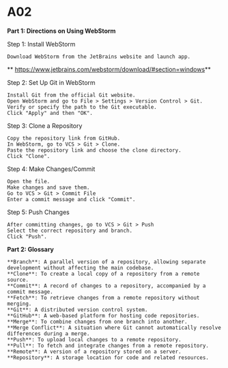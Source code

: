 # A02

**Part 1: Directions on Using WebStorm**

Step 1: Install WebStorm

    Download WebStorm from the JetBrains website and launch app. 
**    https://www.jetbrains.com/webstorm/download/#section=windows**

Step 2: Set Up Git in WebStorm

    Install Git from the official Git website.
    Open WebStorm and go to File > Settings > Version Control > Git.
    Verify or specify the path to the Git executable.
    Click "Apply" and then "OK".

Step 3: Clone a Repository

    Copy the repository link from GitHub.
    In WebStorm, go to VCS > Git > Clone.
    Paste the repository link and choose the clone directory.
    Click "Clone".

Step 4: Make Changes/Commit

    Open the file.
    Make changes and save them.
    Go to VCS > Git > Commit File    
    Enter a commit message and click "Commit".

Step 5: Push Changes

    After committing changes, go to VCS > Git > Push
    Select the correct repository and branch.
    Click "Push".

**Part 2: Glossary**

    **Branch**: A parallel version of a repository, allowing separate development without affecting the main codebase.
    **Clone**: To create a local copy of a repository from a remote source.
    **Commit**: A record of changes to a repository, accompanied by a commit message.
    **Fetch**: To retrieve changes from a remote repository without merging.
    **Git**: A distributed version control system.
    **GitHub**: A web-based platform for hosting code repositories.
    **Merge**: To combine changes from one branch into another.
    **Merge Conflict**: A situation where Git cannot automatically resolve differences during a merge.
    **Push**: To upload local changes to a remote repository.
    **Pull**: To fetch and integrate changes from a remote repository.
    **Remote**: A version of a repository stored on a server.
    **Repository**: A storage location for code and related resources.

